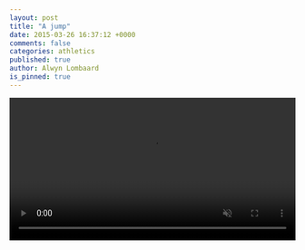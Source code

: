 ```yaml
---
layout: post
title: "A jump"
date: 2015-03-26 16:37:12 +0000
comments: false
categories: athletics
published: true 
author: Alwyn Lombaard
is_pinned: true
---
```


<video width="100%" controls muted>
   <source src="/video/clearance1.mp4" type="video/mp4">
</video> 